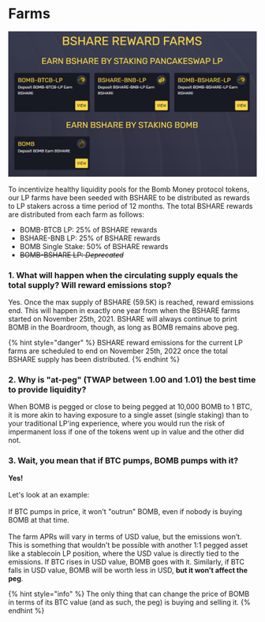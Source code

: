 # Farms

![The Bomb Money farms currently available for staking LP tokens to earn BSHARE rewards](../.gitbook/assets/Farms.png)

To incentivize healthy liquidity pools for the Bomb Money protocol tokens, our LP farms have been seeded with BSHARE to be distributed as rewards to LP stakers across a time period of 12 months. The total BSHARE rewards are distributed from each farm as follows:

* BOMB-BTCB LP: 25% of BSHARE rewards
* BSHARE-BNB LP: 25% of BSHARE rewards
* BOMB Single Stake: 50% of BSHARE rewards
* ~~BOMB-BSHARE LP: _Deprecated_~~

### **1. What will happen when the circulating supply equals the total supply? Will reward emissions stop?**

Yes. Once the max supply of BSHARE (59.5K) is reached, reward emissions end. This will happen in exactly one year from when the BSHARE farms started on November 25th, 2021. BSHARE will always continue to print BOMB in the Boardroom, though, as long as BOMB remains above peg.

{% hint style="danger" %}
BSHARE reward emissions for the current LP farms are scheduled to end on November 25th, 2022 once the total BSHARE supply has been distributed.
{% endhint %}

### 2. Why is "at-peg" (TWAP between 1.00 and 1.01) the best time to provide liquidity?

When BOMB is pegged or close to being pegged at 10,000 BOMB to 1 BTC, it is more akin to having exposure to a single asset (single staking) than to your traditional LP'ing experience, where you would run the risk of impermanent loss if one of the tokens went up in value and the other did not.

### 3. Wait, you mean that if BTC pumps, BOMB pumps with it?

**Yes!**\
\
Let's look at an example:\
\
If BTC pumps in price, it won't "outrun" BOMB, even if nobody is buying BOMB at that time.\
\
The farm APRs will vary in terms of USD value, but the emissions won’t. This is something that wouldn't be possible with another 1:1 pegged asset like a stablecoin LP position, where the USD value is directly tied to the emissions. If BTC rises in USD value, BOMB goes with it. Similarly, if BTC falls in USD value, BOMB will be worth less in USD, **but it won’t affect the peg**.

{% hint style="info" %}
The only thing that can change the price of BOMB in terms of its BTC value (and as such, the peg) is buying and selling it.
{% endhint %}
